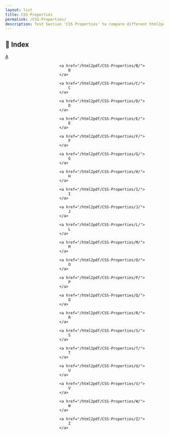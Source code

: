 ```yaml
---
layout: list
title: CSS Properties
permalink: /CSS-Properties/
description: Test Section 'CSS Properties' to compare different html2pdf tools.
---
```


## 📑 Index
<div class="boxes">
                            <a href="/html2pdf/CSS-Properties/A/">
                                A
                            </a>

                            <a href="/html2pdf/CSS-Properties/B/">
                                B
                            </a>

                            <a href="/html2pdf/CSS-Properties/C/">
                                C
                            </a>

                            <a href="/html2pdf/CSS-Properties/D/">
                                D
                            </a>

                            <a href="/html2pdf/CSS-Properties/E/">
                                E
                            </a>

                            <a href="/html2pdf/CSS-Properties/F/">
                                F
                            </a>

                            <a href="/html2pdf/CSS-Properties/G/">
                                G
                            </a>

                            <a href="/html2pdf/CSS-Properties/H/">
                                H
                            </a>

                            <a href="/html2pdf/CSS-Properties/I/">
                                I
                            </a>

                            <a href="/html2pdf/CSS-Properties/J/">
                                J
                            </a>

                            <a href="/html2pdf/CSS-Properties/L/">
                                L
                            </a>

                            <a href="/html2pdf/CSS-Properties/M/">
                                M
                            </a>

                            <a href="/html2pdf/CSS-Properties/O/">
                                O
                            </a>

                            <a href="/html2pdf/CSS-Properties/P/">
                                P
                            </a>

                            <a href="/html2pdf/CSS-Properties/Q/">
                                Q
                            </a>

                            <a href="/html2pdf/CSS-Properties/R/">
                                R
                            </a>

                            <a href="/html2pdf/CSS-Properties/S/">
                                S
                            </a>

                            <a href="/html2pdf/CSS-Properties/T/">
                                T
                            </a>

                            <a href="/html2pdf/CSS-Properties/U/">
                                U
                            </a>

                            <a href="/html2pdf/CSS-Properties/V/">
                                V
                            </a>

                            <a href="/html2pdf/CSS-Properties/W/">
                                W
                            </a>

                            <a href="/html2pdf/CSS-Properties/Z/">
                                Z
                            </a>
</div>


